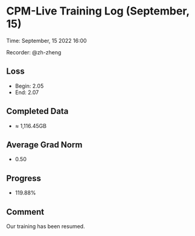 
# CPM-Live Training Log (September, 15)

Time: September, 15 2022 16:00

Recorder: @zh-zheng

## Loss
- Begin: 2.05
- End: 2.07
	
## Completed Data
- $\approx$ 1,116.45GB

## Average Grad Norm
- 0.50

## Progress
- 119.88%

## Comment

Our training has been resumed.

